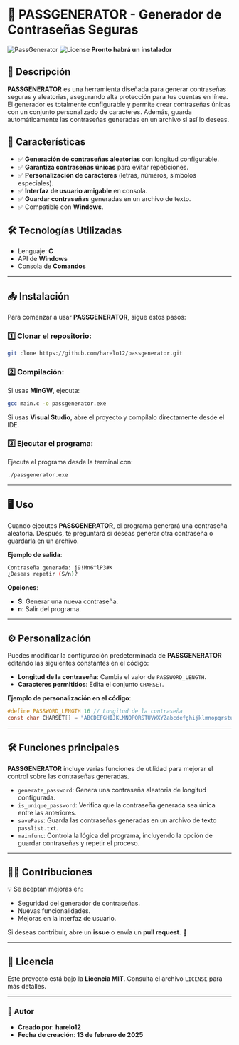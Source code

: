 
# 🔐 **PASSGENERATOR** - Generador de Contraseñas Seguras

![PassGenerator](https://img.shields.io/badge/Security-High-green.svg) ![License](https://img.shields.io/badge/License-MIT-blue.svg)
**Pronto habrá un instalador**
## 🚀 **Descripción**
**PASSGENERATOR** es una herramienta diseñada para generar contraseñas seguras y aleatorias, asegurando alta protección para tus cuentas en línea. El generador es totalmente configurable y permite crear contraseñas únicas con un conjunto personalizado de caracteres. Además, guarda automáticamente las contraseñas generadas en un archivo si así lo deseas.

## 📌 **Características**
- ✅ **Generación de contraseñas aleatorias** con longitud configurable.
- ✅ **Garantiza contraseñas únicas** para evitar repeticiones.
- ✅ **Personalización de caracteres** (letras, números, símbolos especiales).
- ✅ **Interfaz de usuario amigable** en consola.
- ✅ **Guardar contraseñas** generadas en un archivo de texto.
- ✅ Compatible con **Windows**.

## 🛠️ **Tecnologías Utilizadas**
- Lenguaje: **C**
- API de **Windows**
- Consola de **Comandos**

---

## 📥 **Instalación**
Para comenzar a usar **PASSGENERATOR**, sigue estos pasos:

### 1️⃣ **Clonar el repositorio**:
```bash
git clone https://github.com/harelo12/passgenerator.git
```

### 2️⃣ **Compilación**:
Si usas **MinGW**, ejecuta:
```bash
gcc main.c -o passgenerator.exe
```
Si usas **Visual Studio**, abre el proyecto y compílalo directamente desde el IDE.

### 3️⃣ **Ejecutar el programa**:
Ejecuta el programa desde la terminal con:
```bash
./passgenerator.exe
```

---

## 🖥️ **Uso**
Cuando ejecutes **PASSGENERATOR**, el programa generará una contraseña aleatoria. Después, te preguntará si deseas generar otra contraseña o guardarla en un archivo.

**Ejemplo de salida**:
```bash
Contraseña generada: j9!Mn6^lP3#K
¿Deseas repetir (S/n)?
```

**Opciones**:
- **S**: Generar una nueva contraseña.
- **n**: Salir del programa.

---

## ⚙️ **Personalización**
Puedes modificar la configuración predeterminada de **PASSGENERATOR** editando las siguientes constantes en el código:

- **Longitud de la contraseña**: Cambia el valor de `PASSWORD_LENGTH`.
- **Caracteres permitidos**: Edita el conjunto `CHARSET`.

**Ejemplo de personalización en el código**:
```c
#define PASSWORD_LENGTH 16 // Longitud de la contraseña
const char CHARSET[] = "ABCDEFGHIJKLMNOPQRSTUVWXYZabcdefghijklmnopqrstuvwxyz0123456789!@#$%^&*";
```

---

## 🛠️ **Funciones principales**
**PASSGENERATOR** incluye varias funciones de utilidad para mejorar el control sobre las contraseñas generadas.

- `generate_password`: Genera una contraseña aleatoria de longitud configurada.
- `is_unique_password`: Verifica que la contraseña generada sea única entre las anteriores.
- `savePass`: Guarda las contraseñas generadas en un archivo de texto `passlist.txt`.
- `mainfunc`: Controla la lógica del programa, incluyendo la opción de guardar contraseñas y repetir el proceso.

---

## 🧑‍💻 **Contribuciones**
💡 Se aceptan mejoras en:
- Seguridad del generador de contraseñas.
- Nuevas funcionalidades.
- Mejoras en la interfaz de usuario.

Si deseas contribuir, abre un **issue** o envía un **pull request**. 🚀

---

## 📜 **Licencia**
Este proyecto está bajo la **Licencia MIT**. Consulta el archivo `LICENSE` para más detalles.

---

### 👤 **Autor**
- **Creado por**: **harelo12**
- **Fecha de creación**: **13 de febrero de 2025**
